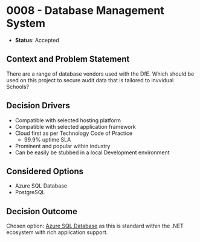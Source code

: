 # 0008 - Database Management System

* **Status**: Accepted

## Context and Problem Statement

There are a range of database vendors used with the DfE. Which should be used on this project to secure audit data that is tailored to invvidual Schools?

## Decision Drivers

* Compatible with selected hosting platform
* Compatible with selected application framework
* Cloud first as per Technology Code of Practice
  * 99.9% uptime SLA 
* Prominent and popular within industry
* Can be easily be stubbed in a local Development environment 

## Considered Options

* Azure SQL Database
* PostgreSQL

## Decision Outcome

Chosen option: [Azure SQL Database](https://azure.microsoft.com/en-us/products/azure-sql/database) as this is standard within the .NET ecosystem with rich application support.